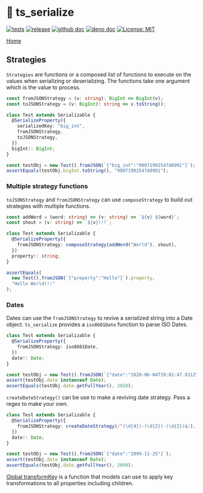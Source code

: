 # 🥣 ts_serialize 

[![tests](https://github.com/GameBridgeAI/ts_serialize/workflows/tests/badge.svg)](https://github.com/GameBridgeAI/ts_serialize/workflows/tests/badge.svg) 
[![release](https://github.com/GameBridgeAI/ts_serialize/workflows/release/badge.svg)](https://github.com/GameBridgeAI/ts_serialize/workflows/release/badge.svg) 
[![github doc](https://img.shields.io/badge/github-doc-5279AA.svg)](https://gamebridgeai.github.io/ts_serialize)
[![deno doc](https://doc.deno.land/badge.svg)](https://doc.deno.land/https/deno.land/x/ts_serialize/mod.ts)
[![License: MIT](https://img.shields.io/badge/License-MIT-yellow.svg)](https://opensource.org/licenses/MIT)

[Home](./index)

## Strategies

`Strategies` are functions or a composed list of functions to execute on the values when
serializing or deserializing. The functions take one argument which is the value to process.

```ts
const fromJSONStrategy = (v: string): BigInt => BigInt(v);
const toJSONStrategy = (v: BigInt): string => v.toString();

class Test extends Serializable {
  @SerializeProperty({
    serializedKey: "big_int",
    fromJSONStrategy,
    toJSONStrategy,
  })
  bigInt!: BigInt;
}

const testObj = new Test().fromJSON(`{"big_int":"9007199254740991"}`);
assertEquals(testObj.bigInt.toString(), "9007199254740991");
```

### Multiple strategy functions

`toJSONStrategy` and `fromJSONStrategy` can use `composeStrategy` to build out
strategies with multiple functions.

```ts
const addWord = (word: string) => (v: string) => `${v} ${word}`;
const shout = (v: string) => `${v}!!!`;

class Test extends Serializable {
  @SerializeProperty({
    fromJSONStrategy: composeStrategy(addWord("World"), shout),
  })
  property!: string;
}

assertEquals(
  new Test().fromJSON(`{"property":"Hello"}`).property,
  "Hello World!!!"
);
```

### Dates

Dates can use the `fromJSONStrategy` to revive a serialized string into a Date object. `ts_serialize`
provides a `iso8601Date` function to parse ISO Dates.

```ts
class Test extends Serializable {
  @SerializeProperty({
    fromJSONStrategy: iso8601Date,
  })
  date!: Date;
}

const testObj = new Test().fromJSON(`{"date":"2020-06-04T19:01:47.831Z"}`);
assert(testObj.date instanceof Date);
assertEquals(testObj.date.getFullYear(), 2020);
```

`createDateStrategy()` can be use to make a reviving date strategy. 
Pass a regex to make your own.

```ts
class Test extends Serializable {
  @SerializeProperty({
    fromJSONStrategy: createDateStrategy(/^(\d{4})-(\d{2})-(\d{2})$/),
  })
  date!: Date;
}

const testObj = new Test().fromJSON(`{"date":"2099-11-25"}`);
assert(testObj.date instanceof Date);
assertEquals(testObj.date.getFullYear(), 2099);
```

[Global transformKey](./transforming) is a function that models can use to 
apply key transformations to all properties including children.
